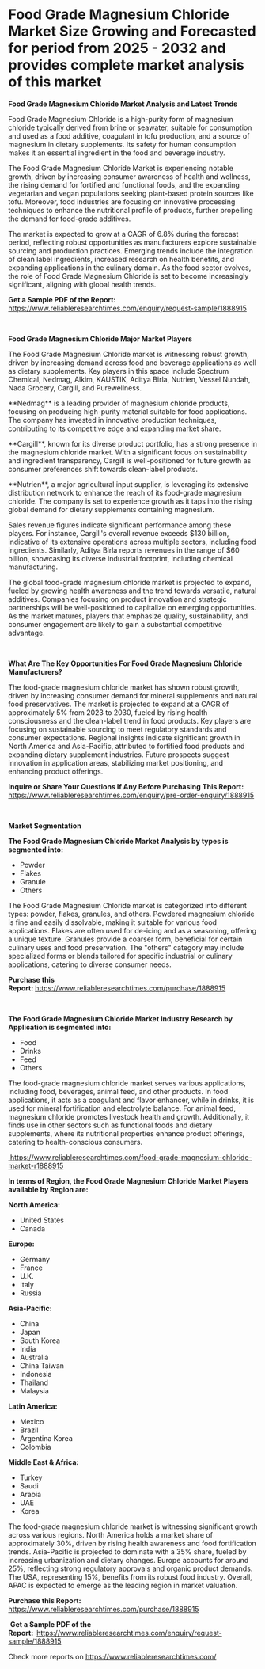 <p><h1>Food Grade Magnesium Chloride Market Size Growing and Forecasted for period from 2025 - 2032 and provides complete market analysis of this market</h1></p><p><strong>Food Grade Magnesium Chloride Market Analysis and Latest Trends</strong></p>
<p><p>Food Grade Magnesium Chloride is a high-purity form of magnesium chloride typically derived from brine or seawater, suitable for consumption and used as a food additive, coagulant in tofu production, and a source of magnesium in dietary supplements. Its safety for human consumption makes it an essential ingredient in the food and beverage industry.</p><p>The Food Grade Magnesium Chloride Market is experiencing notable growth, driven by increasing consumer awareness of health and wellness, the rising demand for fortified and functional foods, and the expanding vegetarian and vegan populations seeking plant-based protein sources like tofu. Moreover, food industries are focusing on innovative processing techniques to enhance the nutritional profile of products, further propelling the demand for food-grade additives.</p><p>The market is expected to grow at a CAGR of 6.8% during the forecast period, reflecting robust opportunities as manufacturers explore sustainable sourcing and production practices. Emerging trends include the integration of clean label ingredients, increased research on health benefits, and expanding applications in the culinary domain. As the food sector evolves, the role of Food Grade Magnesium Chloride is set to become increasingly significant, aligning with global health trends.</p></p>
<p><strong>Get a Sample PDF of the Report:&nbsp;</strong> <a href="https://www.reliableresearchtimes.com/enquiry/request-sample/1888915?utm_campaign=3281&utm_medium=2&utm_source=Github&utm_content=ia&utm_term=28032025&utm_id=food-grade-magnesium-chloride">https://www.reliableresearchtimes.com/enquiry/request-sample/1888915</a></p>
<p>&nbsp;</p>
<p><strong>Food Grade Magnesium Chloride Major Market Players</strong></p>
<p><p>The Food Grade Magnesium Chloride market is witnessing robust growth, driven by increasing demand across food and beverage applications as well as dietary supplements. Key players in this space include Spectrum Chemical, Nedmag, Alkim, KAUSTIK, Aditya Birla, Nutrien, Vessel Nundah, Nada Grocery, Cargill, and Purewellness.</p><p>**Nedmag** is a leading provider of magnesium chloride products, focusing on producing high-purity material suitable for food applications. The company has invested in innovative production techniques, contributing to its competitive edge and expanding market share.</p><p>**Cargill**, known for its diverse product portfolio, has a strong presence in the magnesium chloride market. With a significant focus on sustainability and ingredient transparency, Cargill is well-positioned for future growth as consumer preferences shift towards clean-label products.</p><p>**Nutrien**, a major agricultural input supplier, is leveraging its extensive distribution network to enhance the reach of its food-grade magnesium chloride. The company is set to experience growth as it taps into the rising global demand for dietary supplements containing magnesium.</p><p>Sales revenue figures indicate significant performance among these players. For instance, Cargill's overall revenue exceeds $130 billion, indicative of its extensive operations across multiple sectors, including food ingredients. Similarly, Aditya Birla reports revenues in the range of $60 billion, showcasing its diverse industrial footprint, including chemical manufacturing.</p><p>The global food-grade magnesium chloride market is projected to expand, fueled by growing health awareness and the trend towards versatile, natural additives. Companies focusing on product innovation and strategic partnerships will be well-positioned to capitalize on emerging opportunities. As the market matures, players that emphasize quality, sustainability, and consumer engagement are likely to gain a substantial competitive advantage.</p></p>
<p>&nbsp;</p>
<p><strong>What Are The Key Opportunities For Food Grade Magnesium Chloride Manufacturers?</strong></p>
<p><p>The food-grade magnesium chloride market has shown robust growth, driven by increasing consumer demand for mineral supplements and natural food preservatives. The market is projected to expand at a CAGR of approximately 5% from 2023 to 2030, fueled by rising health consciousness and the clean-label trend in food products. Key players are focusing on sustainable sourcing to meet regulatory standards and consumer expectations. Regional insights indicate significant growth in North America and Asia-Pacific, attributed to fortified food products and expanding dietary supplement industries. Future prospects suggest innovation in application areas, stabilizing market positioning, and enhancing product offerings.</p></p>
<p><strong>Inquire or Share Your Questions If Any Before Purchasing This Report:</strong> <a href="https://www.reliableresearchtimes.com/enquiry/pre-order-enquiry/1888915?utm_campaign=3281&utm_medium=2&utm_source=Github&utm_content=ia&utm_term=28032025&utm_id=food-grade-magnesium-chloride">https://www.reliableresearchtimes.com/enquiry/pre-order-enquiry/1888915</a></p>
<p>&nbsp;</p>
<p><strong>Market Segmentation</strong></p>
<p><strong>The Food Grade Magnesium Chloride Market Analysis by types is segmented into:</strong></p>
<p><ul><li>Powder</li><li>Flakes</li><li>Granule</li><li>Others</li></ul></p>
<p><p>The Food Grade Magnesium Chloride market is categorized into different types: powder, flakes, granules, and others. Powdered magnesium chloride is fine and easily dissolvable, making it suitable for various food applications. Flakes are often used for de-icing and as a seasoning, offering a unique texture. Granules provide a coarser form, beneficial for certain culinary uses and food preservation. The "others" category may include specialized forms or blends tailored for specific industrial or culinary applications, catering to diverse consumer needs.</p></p>
<p><strong>Purchase this Report:&nbsp;</strong><a href="https://www.reliableresearchtimes.com/purchase/1888915?utm_campaign=3281&utm_medium=2&utm_source=Github&utm_content=ia&utm_term=28032025&utm_id=food-grade-magnesium-chloride">https://www.reliableresearchtimes.com/purchase/1888915</a></p>
<p>&nbsp;</p>
<p><strong>The Food Grade Magnesium Chloride Market Industry Research by Application is segmented into:</strong></p>
<p><ul><li>Food</li><li>Drinks</li><li>Feed</li><li>Others</li></ul></p>
<p><p>The food-grade magnesium chloride market serves various applications, including food, beverages, animal feed, and other products. In food applications, it acts as a coagulant and flavor enhancer, while in drinks, it is used for mineral fortification and electrolyte balance. For animal feed, magnesium chloride promotes livestock health and growth. Additionally, it finds use in other sectors such as functional foods and dietary supplements, where its nutritional properties enhance product offerings, catering to health-conscious consumers.</p></p>
<p><a href="https://www.reliableresearchtimes.com/food-grade-magnesium-chloride-market-r1888915?utm_campaign=3281&utm_medium=2&utm_source=Github&utm_content=ia&utm_term=28032025&utm_id=food-grade-magnesium-chloride">&nbsp;https://www.reliableresearchtimes.com/food-grade-magnesium-chloride-market-r1888915</a></p>
<p><strong>In terms of Region, the Food Grade Magnesium Chloride Market Players available by Region are:</strong></p>
<p>
    <p> <strong> North America: </strong>
        <ul>
            <li>United States</li>
            <li>Canada</li>
        </ul>
        </p> 
    <p> <strong> Europe: </strong>
        <ul>
            <li>Germany</li>
            <li>France</li>
            <li>U.K.</li>
            <li>Italy</li>
            <li>Russia</li>
        </ul>
        </p> 
    <p> <strong> Asia-Pacific: </strong>
        <ul>
            <li>China</li>
            <li>Japan</li>
            <li>South Korea</li>
            <li>India</li>
            <li>Australia</li>
            <li>China Taiwan</li>
            <li>Indonesia</li>
            <li>Thailand</li>
            <li>Malaysia</li>
        </ul>
        </p> 
    <p> <strong> Latin America: </strong>
        <ul>
            <li>Mexico</li>
            <li>Brazil</li>
            <li>Argentina Korea</li>
            <li>Colombia</li>
        </ul>
        </p> 
    <p> <strong> Middle East & Africa: </strong>
        <ul>
            <li>Turkey</li>
            <li>Saudi</li>
            <li>Arabia</li>
            <li>UAE</li>
            <li>Korea</li>
        </ul>
    </p>
    </p>
<p><p>The food-grade magnesium chloride market is witnessing significant growth across various regions. North America holds a market share of approximately 30%, driven by rising health awareness and food fortification trends. Asia-Pacific is projected to dominate with a 35% share, fueled by increasing urbanization and dietary changes. Europe accounts for around 25%, reflecting strong regulatory approvals and organic product demands. The USA, representing 15%, benefits from its robust food industry. Overall, APAC is expected to emerge as the leading region in market valuation.</p></p>
<p><strong>Purchase this Report: </strong><a href="https://www.reliableresearchtimes.com/purchase/1888915?utm_campaign=3281&utm_medium=2&utm_source=Github&utm_content=ia&utm_term=28032025&utm_id=food-grade-magnesium-chloride">https://www.reliableresearchtimes.com/purchase/1888915</a></p>
<p>&nbsp;<strong>Get a Sample PDF of the Report:&nbsp;&nbsp;</strong><a href="https://www.reliableresearchtimes.com/enquiry/request-sample/1888915?utm_campaign=3281&utm_medium=2&utm_source=Github&utm_content=ia&utm_term=28032025&utm_id=food-grade-magnesium-chloride">https://www.reliableresearchtimes.com/enquiry/request-sample/1888915</a></p>
<p><strong></strong></p>
<p>Check more reports on <a href="https://www.reliableresearchtimes.com/?utm_campaign=3281&utm_medium=2&utm_source=Github&utm_content=ia&utm_term=28032025&utm_id=food-grade-magnesium-chloride">https://www.reliableresearchtimes.com/</a></p>